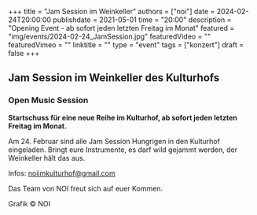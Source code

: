 +++
title = "Jam Session im Weinkeller"
authors = ["noi"]
date = 2024-02-24T20:00:00
publishdate = 2021-05-01
time = "20:00"
description = "Opening Event - ab sofort jeden letzten Freitag im Monat"
featured = "img/events/2024-02-24_JamSession.jpg"
featuredVideo = ""
featuredVimeo = ""
linktitle = ""
type = "event"
tags = ["konzert"]
draft = false
+++


## Jam Session im Weinkeller des Kulturhofs
### Open Music Session

**Startschuss für eine neue Reihe im Kulturhof, ab sofort jeden letzten Freitag im Monat.**

Am 24. Februar sind alle Jam Session Hungrigen in den Kulturhof eingeladen. Bringt eure Instrumente, es darf wild gejammt werden, der Weinkeller hält das aus.


Infos: noiimkulturhof@gmail.com

Das Team von NOI freut sich auf euer Kommen.

Grafik © NOI
